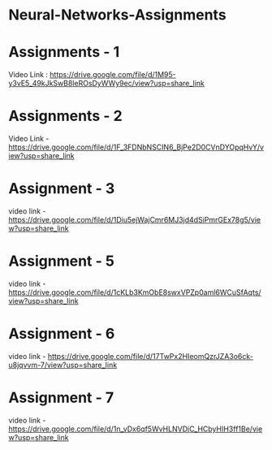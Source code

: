 # Neural-Networks-Assignments

# Assignments - 1
Video Link : https://drive.google.com/file/d/1M95-y3vE5_49kJkSwB8leROsDyWWy9ec/view?usp=share_link

# Assignments - 2
Video Link - https://drive.google.com/file/d/1F_3FDNbNSCIN6_BjPe2D0CVnDYOpqHvY/view?usp=share_link

# Assignment - 3
video link - https://drive.google.com/file/d/1Diu5ejWajCmr6MJ3jd4dSiPmrGEx78g5/view?usp=share_link

# Assignment - 5
video link - https://drive.google.com/file/d/1cKLb3KmObE8swxVPZp0aml6WCuSfAqts/view?usp=share_link

# Assignment - 6
video link - https://drive.google.com/file/d/17TwPx2HIeomQzrJZA3o6ck-u8jqvvm-7/view?usp=share_link

# Assignment - 7
video link - https://drive.google.com/file/d/1n_vDx6qf5WvHLNVDjC_HCbyHIH3ff1Be/view?usp=share_link

